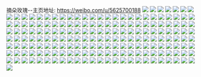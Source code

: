 摘朵玫瑰--主页地址: https://weibo.com/u/5625700188 
![](https://wx4.sinaimg.cn/mw2000/0068IRBOly1h9kq9kuw9gj30v915gnb3.jpg) 
![](https://wx4.sinaimg.cn/mw2000/0068IRBOly1h9kq9q0gfbj30u0140aik.jpg) 
![](https://wx4.sinaimg.cn/mw2000/0068IRBOly1h9kq9pdw8fj32c034nhdw.jpg) 
![](https://wx4.sinaimg.cn/mw2000/0068IRBOly1h9kq9qj1bpj32dc1s0qv5.jpg) 
![](https://wx4.sinaimg.cn/mw2000/0068IRBOly1h9kqf0ixp2j33332bbnpf.jpg) 
![](https://wx4.sinaimg.cn/mw2000/0068IRBOly1h9jz7cenmsj30u0140dpa.jpg) 
![](https://wx4.sinaimg.cn/mw2000/0068IRBOly1h9jz7a5lqwj30v915d7ha.jpg) 
![](https://wx4.sinaimg.cn/mw2000/0068IRBOly1h9jz79mjabj32d12a4e82.jpg) 
![](https://wx4.sinaimg.cn/mw2000/0068IRBOly1h9jz77hzg2j30v915qtkf.jpg) 
![](https://wx4.sinaimg.cn/mw2000/0068IRBOly1h9jz7cquqcj31400u0gtz.jpg) 
![](https://wx4.sinaimg.cn/mw2000/0068IRBOly1h9jz7c2em6j32c0340u0x.jpg) 
![](https://wx4.sinaimg.cn/mw2000/0068IRBOly1h0mm4x5u01j31vo0v91kx.jpg) 
![](https://wx4.sinaimg.cn/mw2000/0068IRBOgy1gz0nnrlipnj33402c0npg.jpg) 
![](https://wx4.sinaimg.cn/mw2000/0068IRBOgy1gz0nn3l4tcj33402c04qs.jpg) 
![](https://wx4.sinaimg.cn/mw2000/0068IRBOgy1gz0nn88gwaj33402c0hdw.jpg) 
![](https://wx4.sinaimg.cn/mw2000/0068IRBOgy1gz0nntih0zj30uu13nk3w.jpg) 
![](https://wx4.sinaimg.cn/mw2000/0068IRBOgy1gz0nngy8byj30v914uqfh.jpg) 
![](https://wx4.sinaimg.cn/mw2000/0068IRBOgy1gyzjby9igij32c0340hdv.jpg) 
![](https://wx4.sinaimg.cn/mw2000/0068IRBOgy1gyzjbsflubj32c0340hdw.jpg) 
![](https://wx4.sinaimg.cn/mw2000/0068IRBOgy1gyzjbzhk3nj30v914eao0.jpg) 
![](https://wx4.sinaimg.cn/mw2000/0068IRBOgy1gyzjbl787xj32c0340x6t.jpg) 
![](https://wx4.sinaimg.cn/mw2000/0068IRBOgy1gyzjbbp6gbj30v914w7j3.jpg) 
![](https://wx4.sinaimg.cn/mw2000/0068IRBOgy1gyzjc3zm6hj32c02rsqv6.jpg) 
![](https://wx4.sinaimg.cn/mw2000/0068IRBOgy1gyxggwn06ij32dc1s07w5.jpg) 
![](https://wx4.sinaimg.cn/mw2000/0068IRBOgy1gyxggxwgztj31s02dc1kx.jpg) 
![](https://wx4.sinaimg.cn/mw2000/0068IRBOgy1gyxggvqfdyj32dc1s0x6p.jpg) 
![](https://wx4.sinaimg.cn/mw2000/0068IRBOgy1gyxggyugiqj31tg2dc4qp.jpg) 
![](https://wx4.sinaimg.cn/mw2000/0068IRBOgy1gyxggzvotgj31s02dcu0x.jpg) 
![](https://wx4.sinaimg.cn/mw2000/0068IRBOgy1gyxgh0cckfj30me15gtg9.jpg) 
![](https://wx4.sinaimg.cn/mw2000/0068IRBOgy1gy30fod8duj32c0340npe.jpg) 
![](https://wx4.sinaimg.cn/mw2000/0068IRBOgy1gxxoipdsigj30v90gnq6m.jpg) 
![](https://wx4.sinaimg.cn/mw2000/0068IRBOgy1gxxoizeuvlj30v90gswjh.jpg) 
![](https://wx4.sinaimg.cn/mw2000/0068IRBOgy1gxvzv3za73j32bb332u0x.jpg) 
![](https://wx4.sinaimg.cn/mw2000/0068IRBOgy1gxq700jvd2j33332bbe82.jpg) 
![](https://wx4.sinaimg.cn/mw2000/0068IRBOgy1gxq7045wqnj32802yokjo.jpg) 
![](https://wx4.sinaimg.cn/mw2000/0068IRBOgy1gxq7023vb0j32bb332qv5.jpg) 
![](https://wx4.sinaimg.cn/mw2000/0068IRBOly1gxcpgc8lwfj30q30n4tdi.jpg) 
![](https://wx4.sinaimg.cn/mw2000/0068IRBOly1gxcpgbsptcj30zk16wqpi.jpg) 
![](https://wx4.sinaimg.cn/mw2000/0068IRBOly1gxcpgcmt48j30oo0wwqeo.jpg) 
![](https://wx4.sinaimg.cn/mw2000/0068IRBOly1gxcpgg758yj30zk1beb1f.jpg) 
![](https://wx4.sinaimg.cn/mw2000/0068IRBOly1gxcpggo1hgj30u011i4gl.jpg) 
![](https://wx4.sinaimg.cn/mw2000/0068IRBOly1gxcpgd11g9j30zk1bekc4.jpg) 
![](https://wx4.sinaimg.cn/mw2000/0068IRBOly1gxcpgehgnej30zk16vqp6.jpg) 
![](https://wx4.sinaimg.cn/mw2000/0068IRBOly1gxcpghcv8rj30zk18edwk.jpg) 
![](https://wx4.sinaimg.cn/mw2000/0068IRBOly1gxcpghqdblj30sg0zktjv.jpg) 
![](https://wx4.sinaimg.cn/mw2000/0068IRBOly1gvqc6zjzhqj63332bbkjn02.jpg) 
![](https://wx4.sinaimg.cn/mw2000/0068IRBOly1gvqc6unwdmj62bb332e8302.jpg) 
![](https://wx4.sinaimg.cn/mw2000/0068IRBOly1gvqc750r3gj63402c0kjn02.jpg) 
![](https://wx4.sinaimg.cn/mw2000/0068IRBOly1gucso5x4sej60v91voww902.jpg) 
![](https://wx4.sinaimg.cn/mw2000/0068IRBOly1gr4f88vcmtj30j60j6jsf.jpg) 
![](https://wx4.sinaimg.cn/mw2000/0068IRBOly1gq5jujcbo6j31s02dcb29.jpg) 
![](https://wx4.sinaimg.cn/mw2000/0068IRBOly1gq5juju02oj30tz0vkdrj.jpg) 
![](https://wx4.sinaimg.cn/mw2000/0068IRBOly1gq5juhkxd6j31s02dcb2a.jpg) 
![](https://wx4.sinaimg.cn/mw2000/0068IRBOly1gq5jukedsrj30v914edrf.jpg) 
![](https://wx4.sinaimg.cn/mw2000/0068IRBOly1gq5juk4aszj30u00u0qb0.jpg) 
![](https://wx4.sinaimg.cn/mw2000/0068IRBOly1gq5juihnbrj32dc1s0npd.jpg) 
![](https://wx4.sinaimg.cn/mw2000/0068IRBOly1gpsik6tqu8j30v90q4wll.jpg) 
![](https://wx4.sinaimg.cn/mw2000/0068IRBOly1gsazbc087mj33332bbx6q.jpg) 
![](https://wx4.sinaimg.cn/mw2000/0068IRBOgy1gpqi34ja14j32802yo7wk.jpg) 
![](https://wx4.sinaimg.cn/mw2000/0068IRBOgy1gpqi3chvgyj33402c0e83.jpg) 
![](https://wx4.sinaimg.cn/mw2000/0068IRBOgy1gpqi30af6hj33402c0u0y.jpg) 
![](https://wx4.sinaimg.cn/mw2000/0068IRBOgy1gpmw2yd4c3j33402c01ky.jpg) 
![](https://wx4.sinaimg.cn/mw2000/0068IRBOgy1gpmw2v2k81j30v914pwo2.jpg) 
![](https://wx4.sinaimg.cn/mw2000/0068IRBOgy1gpmw30tw19j32c0340qv6.jpg) 
![](https://wx4.sinaimg.cn/mw2000/0068IRBOly1gnsrou6nvij30u0140alr.jpg) 
![](https://wx4.sinaimg.cn/mw2000/0068IRBOly1gnsroufxc3j30u0140gzz.jpg) 
![](https://wx4.sinaimg.cn/mw2000/0068IRBOly1gnsroutplgj30u00u0qce.jpg) 
![](https://wx4.sinaimg.cn/mw2000/0068IRBOly1gnsrov3xnvj30u0141an9.jpg) 
![](https://wx4.sinaimg.cn/mw2000/0068IRBOly1gmjsp26ghrj30v9050aap.jpg) 
![](https://wx4.sinaimg.cn/mw2000/0068IRBOly1gmjsy838ktj30v91vo7ws.jpg) 
![](https://wx4.sinaimg.cn/mw2000/0068IRBOly1ghbo85iluij32802yo7wk.jpg) 
![](https://wx4.sinaimg.cn/mw2000/0068IRBOgy1ggmb952cowj32c0340x6p.jpg) 
![](https://wx4.sinaimg.cn/mw2000/0068IRBOgy1ggmb96v8glj32b63401ky.jpg) 
![](https://wx4.sinaimg.cn/mw2000/0068IRBOgy1gg06jtiwsjj32802yo7wk.jpg) 
![](https://wx4.sinaimg.cn/mw2000/0068IRBOgy1gg06jvoaq1j32802yo7wk.jpg) 
![](https://wx4.sinaimg.cn/mw2000/0068IRBOgy1gftoinf28qj30v91von1m.jpg) 
![](https://wx4.sinaimg.cn/mw2000/0068IRBOly1gf3wlmhj8uj32c028xqv6.jpg) 
![](https://wx4.sinaimg.cn/mw2000/0068IRBOly1gf3wlpsd91j32902alnpe.jpg) 
![](https://wx4.sinaimg.cn/mw2000/0068IRBOly1gf3wlthqmsj32c0340e83.jpg) 
![](https://wx4.sinaimg.cn/mw2000/0068IRBOly1gf3wlk2lbzj32802yokjo.jpg) 
![](https://wx4.sinaimg.cn/mw2000/0068IRBOgy1gf0dvhsi7xj32c0340npe.jpg) 
![](https://wx4.sinaimg.cn/mw2000/0068IRBOly1ge7ijoqre2j30u0140gxv.jpg) 
![](https://wx4.sinaimg.cn/mw2000/0068IRBOly1ge7ijmsqzsj30u0140tj5.jpg) 
![](https://wx4.sinaimg.cn/mw2000/0068IRBOly1ge7ijq9qjoj31400u04aa.jpg) 
![](https://wx4.sinaimg.cn/mw2000/0068IRBOly1ge7ijseh11j30u0140ds5.jpg) 
![](https://wx4.sinaimg.cn/mw2000/0068IRBOgy1ge3xb5focrj32bf280b2d.jpg) 
![](https://wx4.sinaimg.cn/mw2000/0068IRBOgy1ge3xb3354lj32yo280kjq.jpg) 
![](https://wx4.sinaimg.cn/mw2000/0068IRBOgy1ge3xb7mimrj32fb280e85.jpg) 
![](https://wx4.sinaimg.cn/mw2000/0068IRBOgy1ge3xb9umx3j32e6280nph.jpg) 
![](https://wx4.sinaimg.cn/mw2000/0068IRBOly1gapemxa30qj30zk0qodu6.jpg) 
![](https://wx4.sinaimg.cn/mw2000/0068IRBOly1gapemwbh6ij30qp0zkgzi.jpg) 
![](https://wx4.sinaimg.cn/mw2000/0068IRBOly1gapemy1h2uj30qo0zk7ck.jpg) 
![](https://wx4.sinaimg.cn/mw2000/0068IRBOly1gapemyyfnej30qo0zk16d.jpg) 
![](https://wx4.sinaimg.cn/mw2000/0068IRBOly1g9m7ob1vvsj30qo0qoahh.jpg) 
![](https://wx4.sinaimg.cn/mw2000/0068IRBOly1g9m7obqzj0j30zi0qpthi.jpg) 
![](https://wx4.sinaimg.cn/mw2000/0068IRBOly1g9m7oc71ihj30zi0qpgtk.jpg) 
![](https://wx4.sinaimg.cn/mw2000/0068IRBOly1g9m7ocwqp9j30zk0qo127.jpg) 
![](https://wx4.sinaimg.cn/mw2000/0068IRBOly1g8po00uehmj30qp0ziqd0.jpg) 
![](https://wx4.sinaimg.cn/mw2000/0068IRBOly1g8po01g2z0j30qo0qojwh.jpg) 
![](https://wx4.sinaimg.cn/mw2000/0068IRBOly1g8po02itphj30qo0qojx6.jpg) 
![](https://wx4.sinaimg.cn/mw2000/0068IRBOly1g8po001u28j30qp0zigvk.jpg) 
![](https://wx4.sinaimg.cn/mw2000/0068IRBOly1g7j21a98a7j30qo0qo141.jpg) 
![](https://wx4.sinaimg.cn/mw2000/0068IRBOly1g7j219mw4nj30qo0qoqba.jpg) 
![](https://wx4.sinaimg.cn/mw2000/0068IRBOly1g7j2194q6mj30qp0zi7h0.jpg) 
![](https://wx4.sinaimg.cn/mw2000/0068IRBOly1g7j218c4e5j30qo0qoama.jpg) 
![](https://wx4.sinaimg.cn/mw2000/0068IRBOly1g711xacljlj30jg0jg0uz.jpg) 
![](https://wx4.sinaimg.cn/mw2000/0068IRBOly1g711xbfr99j30qo0qodpr.jpg) 
![](https://wx4.sinaimg.cn/mw2000/0068IRBOly1g711xbz9vij30qo0qoah3.jpg) 
![](https://wx4.sinaimg.cn/mw2000/0068IRBOly1g711x9o7nqj30k00zktcx.jpg) 
![](https://wx4.sinaimg.cn/mw2000/0068IRBOly1g6a0fm16f4j30qp128n5n.jpg) 
![](https://wx4.sinaimg.cn/mw2000/0068IRBOly1g6a0fnl01sj30qo0qo78l.jpg) 
![](https://wx4.sinaimg.cn/mw2000/0068IRBOly1g6a0flc4idj30qo0qo7bt.jpg) 
![](https://wx4.sinaimg.cn/mw2000/0068IRBOly1g6a0fmmy6zj30qo0qon4n.jpg) 
![](https://wx4.sinaimg.cn/mw2000/0068IRBOly1g6a0fn50g7j30qo0qoahh.jpg) 
![](https://wx4.sinaimg.cn/mw2000/0068IRBOly1g6a0fo2pupj30qo0qon09.jpg) 
![](https://wx4.sinaimg.cn/mw2000/0068IRBOgy1g4lqtqa8x5j30qo0qothh.jpg) 
![](https://wx4.sinaimg.cn/mw2000/0068IRBOgy1g4lqtppxr0j30qo0qo7bj.jpg) 
![](https://wx4.sinaimg.cn/mw2000/0068IRBOgy1g4lqtkd58uj30qo0zkn7d.jpg) 
![](https://wx4.sinaimg.cn/mw2000/0068IRBOgy1g4lqtpcyk9j30qo0qon7v.jpg) 
![](https://wx4.sinaimg.cn/mw2000/0068IRBOgy1g4lqtgbxp2j30qp0zi4dp.jpg) 
![](https://wx4.sinaimg.cn/mw2000/0068IRBOgy1g4lqtildguj30qo0zkh2s.jpg) 
![](https://wx4.sinaimg.cn/mw2000/0068IRBOgy1g4lqto3cshj30qo0zktj0.jpg) 
![](https://wx4.sinaimg.cn/mw2000/0068IRBOgy1g4lqtnf9bhj30qp0zk4hy.jpg) 
![](https://wx4.sinaimg.cn/mw2000/0068IRBOgy1g4lqtf7jjtj30qo0zkqlf.jpg) 
![](https://wx4.sinaimg.cn/mw2000/0068IRBOly1g4ig0ptfnuj30qo0zjn5w.jpg) 
![](https://wx4.sinaimg.cn/mw2000/0068IRBOly1g4ifzyhthdj30qo0qo0yp.jpg) 
![](https://wx4.sinaimg.cn/mw2000/0068IRBOly1g4ig0ce91gj30qo0zj45m.jpg) 
![](https://wx4.sinaimg.cn/mw2000/0068IRBOly1g4ig0oiittj30qo0zitk7.jpg) 
![](https://wx4.sinaimg.cn/mw2000/0068IRBOly1g46tv93gkgj30qo0qoag7.jpg) 
![](https://wx4.sinaimg.cn/mw2000/0068IRBOly1g46tvz34w9j30so0qoaha.jpg) 
![](https://wx4.sinaimg.cn/mw2000/0068IRBOly1g46tvy6ny6j31o027vkjq.jpg) 
![](https://wx4.sinaimg.cn/mw2000/0068IRBOly1g46tvzfjpuj30qo0qo0ys.jpg) 
![](https://wx4.sinaimg.cn/mw2000/0068IRBOly1g33j2kv4g7j30zk0qo47i.jpg) 
![](https://wx4.sinaimg.cn/mw2000/0068IRBOly1g33j2ldd3sj30qo0qoaft.jpg) 
![](https://wx4.sinaimg.cn/mw2000/0068IRBOly1g33j2ltyd7j30qo0qojv5.jpg) 
![](https://wx4.sinaimg.cn/mw2000/0068IRBOly1g33j2mrhp0j30qo0qo46b.jpg) 
![](https://wx4.sinaimg.cn/mw2000/0068IRBOgy1g2ug7dqxxbj30qo0qojxr.jpg) 
![](https://wx4.sinaimg.cn/mw2000/0068IRBOgy1g2ug762aa1j30qo0qoag7.jpg) 
![](https://wx4.sinaimg.cn/mw2000/0068IRBOgy1g2ug75kajmj30qo0qo108.jpg) 
![](https://wx4.sinaimg.cn/mw2000/0068IRBOgy1g2ug7d4mcsj32c02c0qv9.jpg) 
![](https://wx4.sinaimg.cn/mw2000/0068IRBOgy1g2ug77kmunj31o027vnpd.jpg) 
![](https://wx4.sinaimg.cn/mw2000/0068IRBOgy1g2ug77zuc1j30qo0qodl2.jpg) 
![](https://wx4.sinaimg.cn/mw2000/0068IRBOgy1g2ug789j37j30qo0qoaeu.jpg) 
![](https://wx4.sinaimg.cn/mw2000/0068IRBOgy1g2ug7aw2mej32c0340u12.jpg) 
![](https://wx4.sinaimg.cn/mw2000/0068IRBOgy1g2ug7bme5yj30qo0qo0zu.jpg) 
![](https://wx4.sinaimg.cn/mw2000/0068IRBOly1g28boycm6bj30m80m8ta8.jpg) 
![](https://wx4.sinaimg.cn/mw2000/0068IRBOly1g28boz9b18j30qo0qodle.jpg) 
![](https://wx4.sinaimg.cn/mw2000/0068IRBOly1g28boyqzljj30m80m8adl.jpg) 
![](https://wx4.sinaimg.cn/mw2000/0068IRBOly1g28bozyzg5j30qo0qotet.jpg) 
![](https://wx4.sinaimg.cn/mw2000/0068IRBOly1g18i3tlal1j30qp0ziwon.jpg) 
![](https://wx4.sinaimg.cn/mw2000/0068IRBOly1g18i3wavw0j30qp0zi49h.jpg) 
![](https://wx4.sinaimg.cn/mw2000/0068IRBOgy1fzc7l3f6euj30qo0r2qag.jpg) 
![](https://wx4.sinaimg.cn/mw2000/0068IRBOgy1fzc7kzrs8hj30qo0qoahb.jpg) 
![](https://wx4.sinaimg.cn/mw2000/0068IRBOgy1fyzibtcqyvj30qo0qoahh.jpg) 
![](https://wx4.sinaimg.cn/mw2000/0068IRBOgy1fyzibu3qi0j30qo0qo7ar.jpg) 
![](https://wx4.sinaimg.cn/mw2000/0068IRBOgy1fyzibukc9jj30qo0qoqad.jpg) 
![](https://wx4.sinaimg.cn/mw2000/0068IRBOgy1fyzibxljjcj31sg2ds7wn.jpg) 
![](https://wx4.sinaimg.cn/mw2000/0068IRBOgy1fxtoxr35i4j30qo0qogr5.jpg) 
![](https://wx4.sinaimg.cn/mw2000/0068IRBOgy1fxtoxvg2xfj30qo0qoafz.jpg) 
![](https://wx4.sinaimg.cn/mw2000/0068IRBOgy1fxtoxxofmuj31sg2ds4qs.jpg) 
![](https://wx4.sinaimg.cn/mw2000/0068IRBOgy1fxtoxukai5j32c0283qv6.jpg) 
![](https://wx4.sinaimg.cn/mw2000/0068IRBOgy1fvvbdi56kzj311k1dze82.jpg) 
![](https://wx4.sinaimg.cn/mw2000/0068IRBOgy1fupwmpng9wj32c02c0qvd.jpg) 
![](https://wx4.sinaimg.cn/mw2000/0068IRBOly1fuor4677yxj30qo0qodoc.jpg) 
![](https://wx4.sinaimg.cn/mw2000/0068IRBOly1fuor4kil9oj30qo0qo7cs.jpg) 
![](https://wx4.sinaimg.cn/mw2000/0068IRBOly1fuor3yereqj30qo0qo10n.jpg) 
![](https://wx4.sinaimg.cn/mw2000/0068IRBOly1fuor5yrfhwj30qo0qoagw.jpg) 
![](https://wx4.sinaimg.cn/mw2000/0068IRBOgy1fuogkcii4sj30ku0kuady.jpg) 
![](https://wx4.sinaimg.cn/mw2000/0068IRBOgy1fuogkokrscj30ku0kugps.jpg) 
![](https://wx4.sinaimg.cn/mw2000/0068IRBOgy1fuogkb6fcvj30ku0rr433.jpg) 
![](https://wx4.sinaimg.cn/mw2000/0068IRBOgy1fuogkqodexj30ku0ku0wa.jpg) 
![](https://wx4.sinaimg.cn/mw2000/0068IRBOgy1ft623wdm4fj30qo0qojuf.jpg) 
![](https://wx4.sinaimg.cn/mw2000/0068IRBOgy1ft623x6jdjj30qo0qo43v.jpg) 
![](https://wx4.sinaimg.cn/mw2000/0068IRBOgy1ft623y1szwj30qo0qoafv.jpg) 
![](https://wx4.sinaimg.cn/mw2000/0068IRBOgy1ft623yxeytj30qo0qoafg.jpg) 
![](https://wx4.sinaimg.cn/mw2000/0068IRBOgy1ft62402efpj30qo0zj46o.jpg) 
![](https://wx4.sinaimg.cn/mw2000/0068IRBOgy1ft6240zb2uj30qo0rzgq1.jpg) 
![](https://wx4.sinaimg.cn/mw2000/0068IRBOgy1fseohtw7byj311k1dznpe.jpg) 
![](https://wx4.sinaimg.cn/mw2000/0068IRBOgy1fseofxsguyj32ds1sg4bg.jpg) 
![](https://wx4.sinaimg.cn/mw2000/0068IRBOgy1fseoi1c7l1j311k1dznpe.jpg) 
![](https://wx4.sinaimg.cn/mw2000/0068IRBOgy1fseofxsguyj32ds1sg4bg.jpg) 
![](https://wx4.sinaimg.cn/mw2000/0068IRBOgy1fseoi1c7l1j311k1dznpe.jpg) 
![](https://wx4.sinaimg.cn/mw2000/0068IRBOgy1fseofrsdqyj33402c07wh.jpg) 
